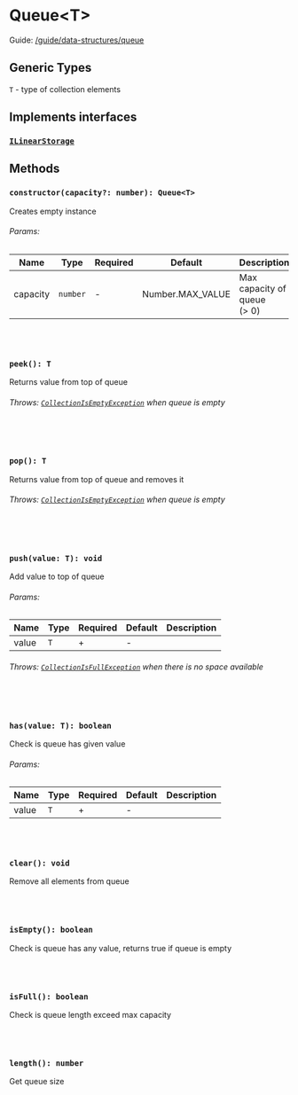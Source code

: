 # Queue\<T>

Guide: [/guide/data-structures/queue](/guide/data-structures/queue)

## Generic Types

`T` - type of collection elements

## Implements interfaces

### [`ILinearStorage`](/api/types/interfaces#ILinearStorage)

## Methods

### `constructor(capacity?: number): Queue<T>`

Creates empty instance

###### Params:

| Name     | Type     | Required | Default          | Description                      |
|----------|----------|----------|------------------|----------------------------------|
| capacity | `number` | -        | Number.MAX_VALUE | Max capacity of queue <br/>(> 0) |

<br><br>

### `peek(): T`

Returns value from top of queue

###### Throws: [`CollectionIsEmptyException`](/api/exceptions/state) when queue is empty

<br><br>

### `pop(): T`

Returns value from top of queue and removes it

###### Throws: [`CollectionIsEmptyException`](/api/exceptions/state) when queue is empty

<br><br>

### `push(value: T): void`

Add value to top of queue

###### Params:

| Name  | Type | Required | Default | Description |
|-------|------|----------|---------|-------------|
| value | `T`  | +        | -       |             |

###### Throws: [`CollectionIsFullException`](/api/exceptions/state) when there is no space available

<br><br>

### `has(value: T): boolean`

Check is queue has given value

###### Params:

| Name  | Type | Required | Default | Description |
|-------|------|----------|---------|-------------|
| value | `T`  | +        | -       |             |

<br><br>

### `clear(): void`

Remove all elements from queue

<br><br>

### `isEmpty(): boolean`

Check is queue has any value, returns true if queue is empty

<br><br>

### `isFull(): boolean`

Check is queue length exceed max capacity

<br><br>

### `length(): number`

Get queue size
